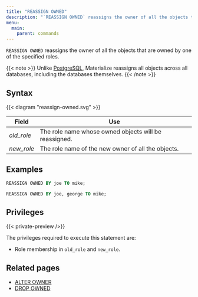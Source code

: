 ```yaml
---
title: "REASSIGN OWNED"
description: "`REASSIGN OWNED` reassigns the owner of all the objects that are owned by one of the specified roles."
menu:
  main:
    parent: commands
---
```


`REASSIGN OWNED` reassigns the owner of all the objects that are owned by one of the specified roles.

{{< note >}}
Unlike [PostgreSQL](https://www.postgresql.org/docs/current/sql-drop-owned.html), Materialize reassigns
all objects across all databases, including the databases themselves.
{{< /note >}}

## Syntax

{{< diagram "reassign-owned.svg" >}}

Field | Use
------|-----
_old_role_ | The role name whose owned objects will be reassigned.
_new_role_ | The role name of the new owner of all the objects.

## Examples

```sql
REASSIGN OWNED BY joe TO mike;
```

```sql
REASSIGN OWNED BY joe, george TO mike;
```

## Privileges

{{< private-preview />}}

The privileges required to execute this statement are:

- Role membership in `old_role` and `new_role`.

## Related pages

- [ALTER OWNER](../alter-owner)
- [DROP OWNED](../drop-owned)
